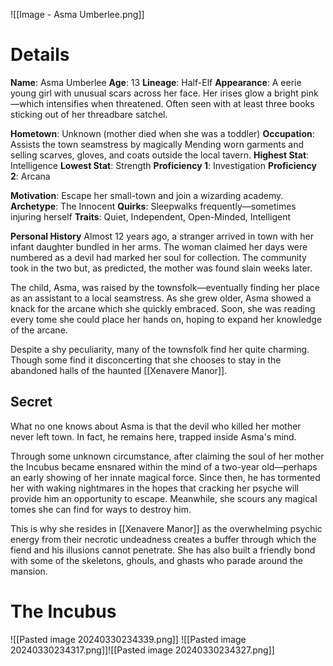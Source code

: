 ![[Image - Asma Umberlee.png]]
# Details
**Name**: Asma Umberlee
**Age**: 13
**Lineage**: Half-Elf
**Appearance**: A eerie young girl with unusual scars across her face. Her irises glow a bright pink—which intensifies when threatened. Often seen with at least three books sticking out of her threadbare satchel.

**Hometown**: Unknown (mother died when she was a toddler)
**Occupation**: Assists the town seamstress by magically Mending worn garments and selling scarves, gloves, and coats outside the local tavern.
**Highest Stat**: Intelligence
**Lowest Stat**: Strength
**Proficiency 1**: Investigation
**Proficiency 2**: Arcana

**Motivation**: Escape her small-town and join a wizarding academy.
**Archetype**: The Innocent
**Quirks**: Sleepwalks frequently—sometimes injuring herself
**Traits**: Quiet, Independent, Open-Minded, Intelligent

**Personal History**
Almost 12 years ago, a stranger arrived in town with her infant daughter bundled in her arms. The woman claimed her days were numbered as a devil had marked her soul for collection. The community took in the two but, as predicted, the mother was found slain weeks later.

The child, Asma, was raised by the townsfolk—eventually finding her place as an assistant to a local seamstress. As she grew older, Asma showed a knack for the arcane which she quickly embraced. Soon, she was reading every tome she could place her hands on, hoping to expand her knowledge of the arcane.

Despite a shy peculiarity, many of the townsfolk find her quite charming. Though some find it disconcerting that she chooses to stay in the abandoned halls of the haunted [[Xenavere Manor]].

## Secret
What no one knows about Asma is that the devil who killed her mother never left town. In fact, he remains here, trapped inside Asma's mind.

Through some unknown circumstance, after claiming the soul of her mother the Incubus became ensnared within the mind of a two-year old—perhaps an early showing of her innate magical force. Since then, he has tormented her with waking nightmares in the hopes that cracking her psyche will provide him an opportunity to escape. Meanwhile, she scours any magical tomes she can find for ways to destroy him.

This is why she resides in [[Xenavere Manor]] as the overwhelming psychic energy from their necrotic undeadness creates a buffer through which the fiend and his illusions cannot penetrate. She has also built a friendly bond with some of the skeletons, ghouls, and ghasts who parade around the mansion.
# The Incubus

![[Pasted image 20240330234339.png]]
![[Pasted image 20240330234317.png]]![[Pasted image 20240330234327.png]]
